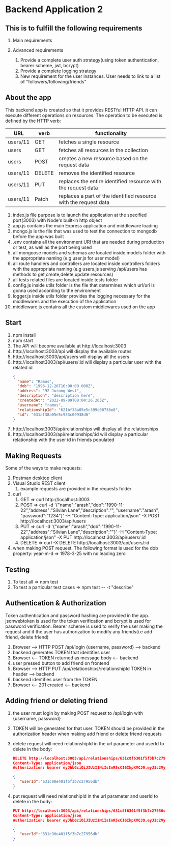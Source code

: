 # Backend Application 2

## This is to fulfill the following requirements

1. Main requirements

2. Advanced requirements

   1. Provide a complete user auth strategy(using token authentication, bearer scheme, jwt, bcrypt)
   2. Provide a complete logging strategy
   3. New requirement for the user instances. User needs to link to a list of "followers/following/friends"

## About the app

This backend app is created so that it provides RESTful HTTP API. it can execute different operations on resources.
The operation to be executed is defined by the HTTP verb:

| URL      | verb   | functionality                                                    |
| -------- | ------ | ---------------------------------------------------------------- |
| users/11 | GET    | fetches a single resource                                        |
| users    | GET    | fetches all resources in the collection                          |
| users    | POST   | creates a new resource based on the request data                 |
| users/11 | DELETE | removes the identified resource                                  |
| users/11 | PUT    | replaces the entire identified resource with the request data    |
| users/11 | Patch  | replaces a part of the identified resource with the request data |

1. index.js file purpose is to launch the application at the specified port(3003) with Node's built-in http object
2. app.js contains the main Express application and middleware loading
3. mongo.js is the file that was used to test the connection to mongodb before the app was built
4. .env contains all the environment URI that are needed during production or test, as well as the port being used
5. all mongoose models and schemas are located inside models folder with the appropriate naming (e.g user.js for user model)
6. all route handlers and controllers are located inside controllers folders with the appropriate naming (e.g users.js serving /api/users has methods to get,create,delete,update resources)
7. all tests related files are located inside tests folder
8. config.js inside utils folder is the file that determines which url/uri is gonna used according to the environment
9. logger.js inside utils folder provides the logging necessary for the middlewares and the execution of the application
10. middleware.js contains all the custom middlewares used on the app

## Start

1. npm install
2. npm start
3. The API will become available at http://localhost:3003
4. http://localhost:3003/api will display the available routes
5. http://localhost:3003/api/users will display all the users
6. http://localhost3003/api/users/:id will display a particular user with the related id
   ```json
   {
     "name": "Ramos",
     "dob": "1996-12-26T16:00:00.000Z",
     "address": "92 Jurong West",
     "description": "description here",
     "createdAt": "2022-09-09T08:04:26.263Z",
     "username": "ramos",
     "relationshipId": "621bf38a05e5c399c08736e8",
     "id": "631af38a05e5c933c09938d6"
   }
   ```
7. http://localhost3003/api/relationships will display all the relationships
8. http://localhost3003/api/relationships/:id will display a particular relationship with the user id in friends populated

## Making Requests

Some of the ways to make requests:

1. Postman desktop client
2. Visual Studio REST client
   1. example requests are provided in the requests folder
3. curl
   1. GET => curl http://localhost:3003
   2. POST => curl -d '{"name":"arash","dob":"1990-11-22","address":"Silvian Lane","description":"", "username":"arash", "password":"1234"}' -H "Content-Type: application/json" -X POST http://localhost:3003/api/users
   3. PUT => curl -d '{"name":"arash","dob":"1990-11-22","address":"Silvian Lane","description":""}' -H "Content-Type: application/json" -X PUT http://localhost:3003/api/users/:id
   4. DELETE => curl -X DELETE http://localhost:3003/api/users/:id
4. when making POST request. The following format is used for the dob property: year-m-d => 1978-3-25 with no leading zero

## Testing

1. To test all => npm test
2. To test a particular test cases => npm test -- -t "describe"

## Authentication & Authorization

Token authentication and password hashing are provided in the app. jsonwebtoken is used for the token verification and bcrypt is used for password verification. Bearer scheme is used to verify the user making the request and if the user has authorization to modify any friends(i.e add friend, delete friend)

1. Browser --> HTTP POST /api/login {username, password} --> backend
2. backend generates TOKEN that identifies user
3. Browser <-- TOKEN returned as message body <-- backend
4. user pressed button to add friend on frontend
5. Browser --> HTTP PUT /api/relationships/:relationshipId TOKEN in header --> backend
6. backend identifies user from the TOKEN
7. Browser <-- 201 created <-- backend

## Adding friend or deleting friend

1. the user must login by making POST request to /api/login with {username, password}
2. TOKEN will be generated for that user. TOKEN should be provided in the authorization header when making add friend or delete friend requests
3. delete request will need relationshipId in the url parameter and userId to delete in the body:

   ```json
   DELETE http://localhost:3003/api/relationships/631c8f6301f5f3b7c27956ce
   Content-Type: application/json
   Authorization: bearer eyJhbGciOiJIUzI1NiIsInR5cCI6IkpXVCJ9.eyJ1c2VybmFtZSI6ImFkbWluIiwiaWQiOiI2MzFjOGY2MzAxZjVmM2I3YzI3OTU2ZDAiLCJpYXQiOjE2NjI4Nzc3MzAsImV4cCI6MTY2Mjg4MTMzMH0.fPA3jbWluqqnAb8uHOshieoYgpDOLilL2a7VXCIiG6Y

   {
      "userId":"631c90e401f5f3b7c27956db"
   }
   ```

4. put request will need relationshipId in the url parameter and userId to delete in the body:

   ```json
   PUT http://localhost:3003/api/relationships/631c8f6301f5f3b7c27956ce
   Content-Type: application/json
   Authorization: bearer eyJhbGciOiJIUzI1NiIsInR5cCI6IkpXVCJ9.eyJ1c2VybmFtZSI6ImFkbWluIiwiaWQiOiI2MzFjOGY2MzAxZjVmM2I3YzI3OTU2ZDAiLCJpYXQiOjE2NjI4Nzc3MzAsImV4cCI6MTY2Mjg4MTMzMH0.fPA3jbWluqqnAb8uHOshieoYgpDOLilL2a7VXCIiG6Y

   {
      "userId":"631c90e401f5f3b7c27956db"
   }
   ```
